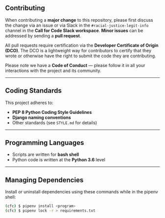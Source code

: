 ## **Contributing**

When contributing a **major change** to this repository, please first discuss the change via an issue or via Slack in the `#racial-justice-legit-info` channel in the **Call for Code Slack workspace**. **Minor issues** can be addressed by sending a **pull request**.

All pull requests require certification via the **Developer Certificate of Origin (DCO)**. The DCO is a lightweight way for contributors to certify that they wrote or otherwise have the right to submit the code they are contributing.

Please note we have a **Code of Conduct** — please follow it in all your interactions with the project and its community.

---

## **Coding Standards**

This project adheres to:

- **PEP 8 Python Coding Style Guidelines**
- **Django naming conventions**
- Other standards (see `STYLE.md` for details)

---

## **Programming Languages**

- Scripts are written for **bash shell**
- Python code is written at the **Python 3.6** level

---

## **Managing Dependencies**

Install or uninstall dependencies using these commands while in the pipenv shell:

```bash
(cfc) $ pipenv install <program>
(cfc) $ pipenv lock -r > requirements.txt
